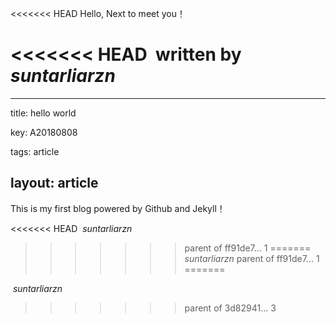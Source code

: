 <<<<<<< HEAD
Hello, Next to meet you！

<<<<<<< HEAD
​                                                                               written  by *suntarliarzn*
=======
---
title: hello world

key: A20180808

tags: article

layout: article 
---

This is my first blog powered by Github and Jekyll！



<<<<<<< HEAD
​                                                                                           *suntarliarzn*
>>>>>>> parent of ff91de7... 1
=======
​                                                                                           *suntarliarzn*
>>>>>>> parent of ff91de7... 1
=======


​                                                                                           *suntarliarzn*
>>>>>>> parent of 3d82941... 3
